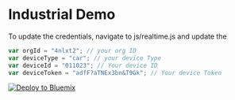 # Industrial Demo


To update the credentials, navigate to js/realtime.js and update the 

```javascript
var orgId = "4nlxt2"; // your org ID
var deviceType = "car"; // your device Type
var deviceId = "011023"; // Your device ID
var deviceToken = "adfF?aTNEx3bn&T9Gk"; // Your device Token
```
<a href="https://bluemix.net/deploy?repository=https:https://github.com/vcornej/Manufacturing_IoTDemo.git"> <img src="https://bluemix.net/deploy/button.png" alt="Deploy to Bluemix"></a>
